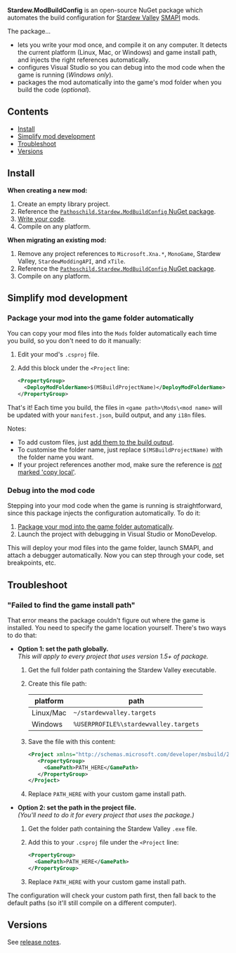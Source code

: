 ﻿**Stardew.ModBuildConfig** is an open-source NuGet package which automates the build configuration
for [Stardew Valley](http://stardewvalley.net/) [SMAPI](https://github.com/Pathoschild/SMAPI) mods.

The package...

* lets you write your mod once, and compile it on any computer. It detects the current platform
  (Linux, Mac, or Windows) and game install path, and injects the right references automatically.
* configures Visual Studio so you can debug into the mod code when the game is running (_Windows
  only_).
* packages the mod automatically into the game's mod folder when you build the code (_optional_).

## Contents
* [Install](#install)
* [Simplify mod development](#simplify-mod-development)
* [Troubleshoot](#troubleshoot)
* [Versions](#versions)

## Install
**When creating a new mod:**

1. Create an empty library project.
2. Reference the [`Pathoschild.Stardew.ModBuildConfig` NuGet package](https://www.nuget.org/packages/Pathoschild.Stardew.ModBuildConfig).
3. [Write your code](http://canimod.com/guides/creating-a-smapi-mod).
4. Compile on any platform.

**When migrating an existing mod:**

1. Remove any project references to `Microsoft.Xna.*`, `MonoGame`, Stardew Valley,
   `StardewModdingAPI`, and `xTile`.
2. Reference the [`Pathoschild.Stardew.ModBuildConfig` NuGet package](https://www.nuget.org/packages/Pathoschild.Stardew.ModBuildConfig).
3. Compile on any platform.

## Simplify mod development
### Package your mod into the game folder automatically
You can copy your mod files into the `Mods` folder automatically each time you build, so you don't
need to do it manually:

1. Edit your mod's `.csproj` file.
2. Add this block under the `<Project` line:

     ```xml
     <PropertyGroup>
       <DeployModFolderName>$(MSBuildProjectName)</DeployModFolderName>
     </PropertyGroup>
     ```

That's it! Each time you build, the files in `<game path>\Mods\<mod name>` will be updated with
your `manifest.json`, build output, and any `i18n` files.

Notes:
* To add custom files, just [add them to the build output](https://stackoverflow.com/a/10828462/262123).
* To customise the folder name, just replace `$(MSBuildProjectName)` with the folder name you want.
* If your project references another mod, make sure the reference is [_not_ marked 'copy local'](https://msdn.microsoft.com/en-us/library/t1zz5y8c(v=vs.100).aspx).

### Debug into the mod code
Stepping into your mod code when the game is running is straightforward, since this package injects
the configuration automatically. To do it:

1. [Package your mod into the game folder automatically](#package-your-mod-into-the-game-folder-automatically).
2. Launch the project with debugging in Visual Studio or MonoDevelop.

This will deploy your mod files into the game folder, launch SMAPI, and attach a debugger
automatically. Now you can step through your code, set breakpoints, etc.

## Troubleshoot
### "Failed to find the game install path"
That error means the package couldn't figure out where the game is installed. You need to specify
the game location yourself. There's two ways to do that:

* **Option 1: set the path globally.**  
  _This will apply to every project that uses version 1.5+ of package._

  1. Get the full folder path containing the Stardew Valley executable.
  2. Create this file path:
  
     platform  | path
     --------- | ----
     Linux/Mac | `~/stardewvalley.targets`
     Windows   | `%USERPROFILE%\stardewvalley.targets`

  3. Save the file with this content:

     ```xml
     <Project xmlns="http://schemas.microsoft.com/developer/msbuild/2003">
        <PropertyGroup>
          <GamePath>PATH_HERE</GamePath>
        </PropertyGroup>
     </Project>
     ```

  4. Replace `PATH_HERE` with your custom game install path.

* **Option 2: set the path in the project file.**  
  _(You'll need to do it for every project that uses the package.)_
  1. Get the folder path containing the Stardew Valley `.exe` file.
  2. Add this to your `.csproj` file under the `<Project` line:

     ```xml
     <PropertyGroup>
       <GamePath>PATH_HERE</GamePath>
     </PropertyGroup>
     ```

  3. Replace `PATH_HERE` with your custom game install path.

The configuration will check your custom path first, then fall back to the default paths (so it'll
still compile on a different computer).

## Versions
See [release notes](release-notes.md).
